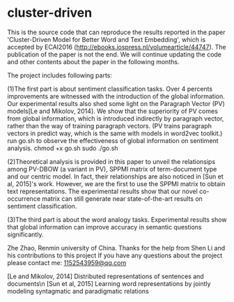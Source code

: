 # cluster-driven
  This is the source code that can reproduce the results reported in the paper 'Cluster-Driven Model for Better Word and Text Embedding', which is accepted by ECAI2016 (http://ebooks.iospress.nl/volumearticle/44747). The publication of the paper is not the end. We will continue updating the code and other contents about the paper in the following months.
  
  The project includes following parts:
  
  (1)The first part is about sentiment classification tasks. Over 4 percents improvements are witnessed with the introduction of the global information. Our experimental results also shed some light on the Paragraph Vector (PV) models[Le and Mikolov, 2014]. We show that the superiority of PV comes from global information, which is introduced indirectly by paragraph vector, rather than the way of training paragraph vectors. (PV trains paragraph vectors in predict way, which is the same with models in word2vec toolkit.)
  run go.sh to observe the effectiveness of global information on sentiment analysis.
  chmod +x go.sh
  sudo ./go.sh
  
  (2)Theoretical analysis is provided in this paper to unveil the relationsips among PV-DBOW (a variant in PV), SPPMI matrix of term-document type and our centric model. In fact, their relationships are also noticed in [Sun et al, 2015]'s work. However, we are the first to use the SPPMI matrix to obtain text representations. The experimental results show that our novel co-occurrence matrix can still generate near state-of-the-art results on sentiment classification.
    
  (3)The third part is about the word analogy tasks. Experimental results show that global information can improve accuracy in semantic questions significantly.
  
Zhe Zhao, Renmin university of China. 
Thanks for the help from Shen Li and his contributions to this project 
If you have any questions about the project please contact me: 1152543959@qq.com


[Le and Mikolov, 2014]  Distributed representations of sentences and documents\n
[Sun et al, 2015]  Learning word representations by jointly modeling syntagmatic and paradigmatic relations
  
